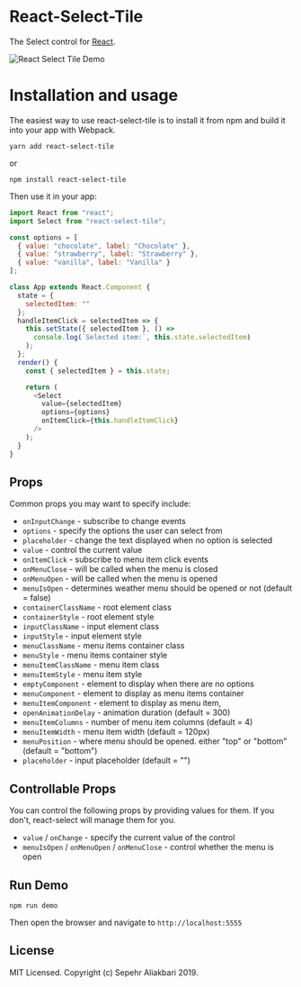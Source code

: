 # React-Select-Tile

The Select control for [React](https://reactjs.com).

![React Select Tile Demo](http://g.recordit.co/eXy4PQGFHl.gif)

# Installation and usage

The easiest way to use react-select-tile is to install it from npm and build it into your app with Webpack.

```
yarn add react-select-tile
```

or

```
npm install react-select-tile
```

Then use it in your app:

```js
import React from "react";
import Select from "react-select-tile";

const options = [
  { value: "chocolate", label: "Chocolate" },
  { value: "strawberry", label: "Strawberry" },
  { value: "vanilla", label: "Vanilla" }
];

class App extends React.Component {
  state = {
    selectedItem: ""
  };
  handleItemClick = selectedItem => {
    this.setState({ selectedItem }, () =>
      console.log(`Selected item:`, this.state.selectedItem)
    );
  };
  render() {
    const { selectedItem } = this.state;

    return (
      <Select
        value={selectedItem}
        options={options}
        onItemClick={this.handleItemClick}
      />
    );
  }
}
```

## Props

Common props you may want to specify include:

- `onInputChange` - subscribe to change events
- `options` - specify the options the user can select from
- `placeholder` - change the text displayed when no option is selected
- `value` - control the current value
- `onItemClick` - subscribe to menu item click events
- `onMenuClose` - will be called when the menu is closed
- `onMenuOpen` - will be called when the menu is opened
- `menuIsOpen` - determines weather menu should be opened or not (default = false)
- `containerClassName` - root element class
- `containerStyle` - root element style
- `inputClassName` - input element class
- `inputStyle` - input element style
- `menuClassName` - menu items container class
- `menuStyle` - menu items container style
- `menuItemClassName` - menu item class
- `menuItemStyle` - menu item style
- `emptyComponent` - element to display when there are no options
- `menuComponent` - element to display as menu items container
- `menuItemComponent` - element to display as menu item,
- `openAnimationDelay` - animation duration (default = 300)
- `menuItemColumns` - number of menu item columns (default = 4)
- `menuItemWidth` - menu item width (default = 120px)
- `menuPosition` - where menu should be opened. either "top" or "bottom" (default = "bottom")
- `placeholder` - input placeholder (default = "")

## Controllable Props

You can control the following props by providing values for them. If you don't, react-select will manage them for you.

- `value` / `onChange` - specify the current value of the control
- `menuIsOpen` / `onMenuOpen` / `onMenuClose` - control whether the menu is open

## Run Demo

`npm run demo`

Then open the browser and navigate to `http://localhost:5555`

## License

MIT Licensed. Copyright (c) Sepehr Aliakbari 2019.
